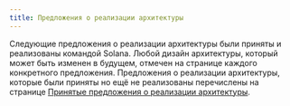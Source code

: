 ```yaml
---
title: Предложения о реализации архитектуры
---
```


Следующие предложения о реализации архитектуры были приняты и реализованы командой Solana. Любой дизайн архитектуры, который может быть изменен в будущем, отмечен на странице каждого конкретного предложения. Предложения о реализации архитектуры, которые были приняты но ещё не реализованы перечислены на странице [Принятые предложения о реализации архитектуры](../proposals/accepted-design-proposals.md).
